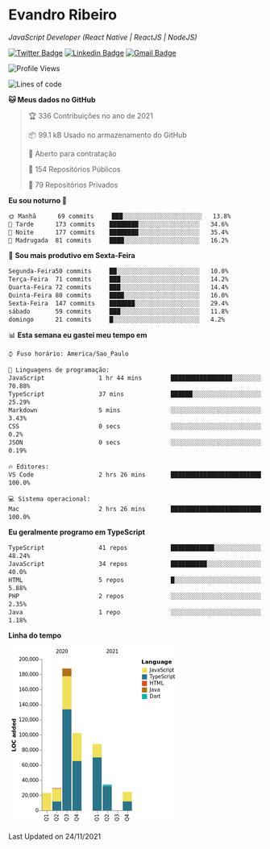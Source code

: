 # Evandro **Ribeiro**

*JavaScript Developer (React Native | ReactJS | NodeJS)*

[![Twitter Badge](https://img.shields.io/badge/-@ribeiroevandro-201B2D?style=flat-square&labelColor=201B2D&logo=twitter&logoColor=white&link=https://twitter.com/ribeiroevandro)](https://twitter.com/ribeiroevandro) 
[![Linkedin Badge](https://img.shields.io/badge/-Evandro%20Ribeiro-201B2D?style=flat-square&logo=Linkedin&logoColor=white&link=https://www.linkedin.com/in/ribeiroevandro)](https://www.linkedin.com/in/ribeiroevandro) 
[![Gmail Badge](https://img.shields.io/badge/-oi@ribeiroevandro.com.br-201B2D?style=flat-square&logo=Gmail&logoColor=white&link=mailto:oi@ribeiroevandro.com.br)](mailto:oi@ribeiroevandro.com.br)


<!--START_SECTION:waka-->
![Profile Views](http://img.shields.io/badge/Visualizac%C3%B5es%20do%20perfil-7-blue)

![Lines of code](https://img.shields.io/badge/Desde%20o%20Hello%20World%20eu%20escrevi-488851%20linhas%20de%20c%C3%B3digo-blue)

**🐱 Meus dados no GitHub** 

> 🏆 336 Contribuições no ano de 2021
 > 
> 📦 99.1 kB Usado no armazenamento do GitHub 
 > 
> 💼 Aberto para contratação
 > 
> 📜 154 Repositórios Públicos 
 > 
> 🔑 79 Repositórios Privados  
 > 
**Eu sou noturno 🦉** 

```text
🌞 Manhã      69 commits     ███░░░░░░░░░░░░░░░░░░░░░░   13.8% 
🌆 Tarde      173 commits    ████████░░░░░░░░░░░░░░░░░   34.6% 
🌃 Noite      177 commits    ████████░░░░░░░░░░░░░░░░░   35.4% 
🌙 Madrugada  81 commits     ████░░░░░░░░░░░░░░░░░░░░░   16.2%

```
📅 **Sou mais produtivo em Sexta-Feira** 

```text
Segunda-Feira50 commits     ██░░░░░░░░░░░░░░░░░░░░░░░   10.0% 
Terça-Feira  71 commits     ███░░░░░░░░░░░░░░░░░░░░░░   14.2% 
Quarta-Feira 72 commits     ███░░░░░░░░░░░░░░░░░░░░░░   14.4% 
Quinta-Feira 80 commits     ████░░░░░░░░░░░░░░░░░░░░░   16.0% 
Sexta-Feira  147 commits    ███████░░░░░░░░░░░░░░░░░░   29.4% 
sábado       59 commits     ███░░░░░░░░░░░░░░░░░░░░░░   11.8% 
domingo      21 commits     █░░░░░░░░░░░░░░░░░░░░░░░░   4.2%

```


📊 **Esta semana eu gastei meu tempo em** 

```text
⌚︎ Fuso horário: America/Sao_Paulo

💬 Linguagens de programação: 
JavaScript               1 hr 44 mins        █████████████████░░░░░░░░   70.88% 
TypeScript               37 mins             ██████░░░░░░░░░░░░░░░░░░░   25.29% 
Markdown                 5 mins              ░░░░░░░░░░░░░░░░░░░░░░░░░   3.43% 
CSS                      0 secs              ░░░░░░░░░░░░░░░░░░░░░░░░░   0.2% 
JSON                     0 secs              ░░░░░░░░░░░░░░░░░░░░░░░░░   0.19%

🔥 Editores: 
VS Code                  2 hrs 26 mins       █████████████████████████   100.0%

💻 Sistema operacional: 
Mac                      2 hrs 26 mins       █████████████████████████   100.0%

```

**Eu geralmente programo em TypeScript** 

```text
TypeScript               41 repos            ████████████░░░░░░░░░░░░░   48.24% 
JavaScript               34 repos            ██████████░░░░░░░░░░░░░░░   40.0% 
HTML                     5 repos             █░░░░░░░░░░░░░░░░░░░░░░░░   5.88% 
PHP                      2 repos             ░░░░░░░░░░░░░░░░░░░░░░░░░   2.35% 
Java                     1 repo              ░░░░░░░░░░░░░░░░░░░░░░░░░   1.18%

```


**Linha do tempo**

![Chart not found](https://raw.githubusercontent.com/ribeiroevandro/ribeiroevandro/master/charts/bar_graph.png) 


 Last Updated on 24/11/2021
<!--END_SECTION:waka-->
